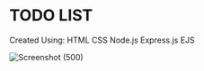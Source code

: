 # TODO LIST

Created Using:
HTML
CSS
Node.js
Express.js
EJS

![Screenshot (500)](https://github.com/anurag-singh123/ToDo-List/assets/89740673/209f5a39-ce90-4735-9e32-93d92369b261)
